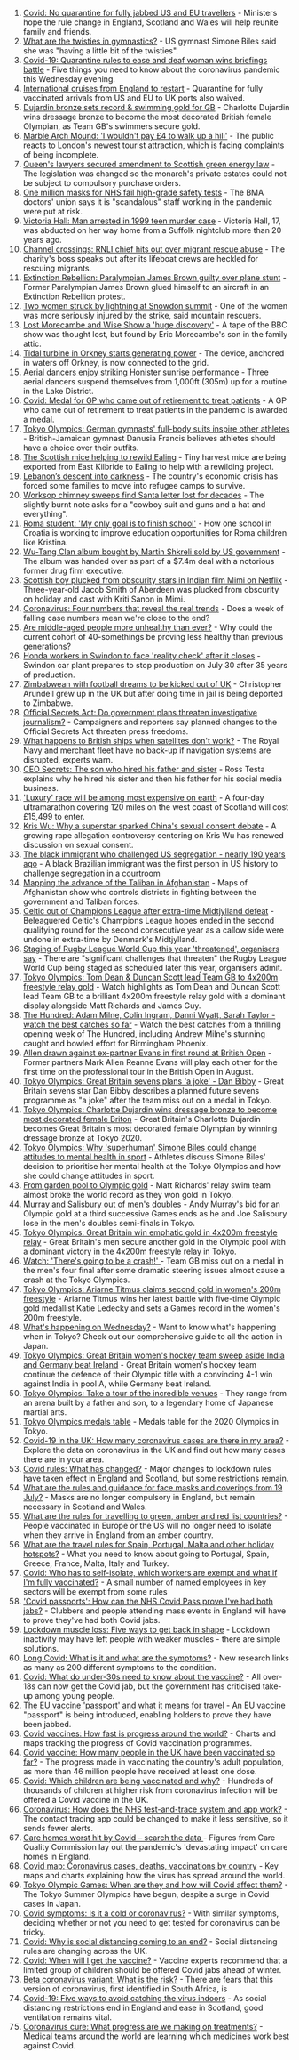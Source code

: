 1. [Covid: No quarantine for fully jabbed US and EU travellers](https://www.bbc.co.uk/news/uk-57999362) - Ministers hope the rule change in England, Scotland and Wales will help reunite family and friends.
2. [What are the twisties in gymnastics?](https://www.bbc.co.uk/news/world-us-canada-57986166) - US gymnast Simone Biles said she was "having a little bit of the twisties".
3. [Covid-19: Quarantine rules to ease and deaf woman wins briefings battle](https://www.bbc.co.uk/news/uk-57999163) - Five things you need to know about the coronavirus pandemic this Wednesday evening.
4. [International cruises from England to restart](https://www.bbc.co.uk/news/business-58006163) - Quarantine for fully vaccinated arrivals from US and EU to UK ports also waived.
5. [Dujardin bronze sets record & swimming gold for GB](https://www.bbc.co.uk/sport/olympics/57993948) - Charlotte Dujardin wins dressage bronze to become the most decorated British female Olympian, as Team GB's swimmers secure gold.
6. [Marble Arch Mound: 'I wouldn't pay £4 to walk up a hill'](https://www.bbc.co.uk/news/uk-england-london-58001770) - The public reacts to London's newest tourist attraction, which is facing complaints of being incomplete.
7. [Queen's lawyers secured amendment to Scottish green energy law](https://www.bbc.co.uk/news/uk-scotland-58005875) - The legislation was changed so the monarch's private estates could not be subject to compulsory purchase orders.
8. [One million masks for NHS fail high-grade safety tests](https://www.bbc.co.uk/news/uk-57999162) - The BMA doctors' union says it is "scandalous" staff working in the pandemic were put at risk.
9. [Victoria Hall: Man arrested in 1999 teen murder case](https://www.bbc.co.uk/news/uk-england-suffolk-58002514) - Victoria Hall, 17, was abducted on her way home from a Suffolk nightclub more than 20 years ago.
10. [Channel crossings: RNLI chief hits out over migrant rescue abuse](https://www.bbc.co.uk/news/uk-england-kent-57999224) - The charity's boss speaks out after its lifeboat crews are heckled for rescuing migrants.
11. [Extinction Rebellion: Paralympian James Brown guilty over plane stunt](https://www.bbc.co.uk/news/uk-england-london-58001773) - Former Paralympian James Brown glued himself to an aircraft in an Extinction Rebellion protest.
12. [Two women struck by lightning at Snowdon summit](https://www.bbc.co.uk/news/uk-wales-57999183) - One of the women was more seriously injured by the strike, said mountain rescuers.
13. [Lost Morecambe and Wise Show a 'huge discovery'](https://www.bbc.co.uk/news/uk-england-beds-bucks-herts-57989461) - A tape of the BBC show was thought lost, but found by Eric Morecambe's son in the family attic.
14. [Tidal turbine in Orkney starts generating power](https://www.bbc.co.uk/news/uk-scotland-57991442) - The device, anchored in waters off Orkney, is now connected to the grid.
15. [Aerial dancers enjoy striking Honister sunrise performance](https://www.bbc.co.uk/news/uk-england-cumbria-58002734) - Three aerial dancers suspend themselves from 1,000ft (305m) up for a routine in the Lake District.
16. [Covid: Medal for GP who came out of retirement to treat patients](https://www.bbc.co.uk/news/uk-england-somerset-57998509) - A GP who came out of retirement to treat patients in the pandemic is awarded a medal.
17. [Tokyo Olympics: German gymnasts' full-body suits inspire other athletes](https://www.bbc.co.uk/news/world-57978134) - British-Jamaican gymnast Danusia Francis believes athletes should have a choice over their outfits.
18. [The Scottish mice helping to rewild Ealing](https://www.bbc.co.uk/news/uk-scotland-58002484) - Tiny harvest mice are being exported from East Kilbride to Ealing to help with a rewilding project.
19. [Lebanon’s descent into darkness](https://www.bbc.co.uk/news/world-middle-east-57988693) - The country's economic crisis has forced some families to move into refugee camps to survive.
20. [Worksop chimney sweeps find Santa letter lost for decades](https://www.bbc.co.uk/news/uk-england-nottinghamshire-57997837) - The slightly burnt note asks for a "cowboy suit and guns and a hat and everything".
21. [Roma student: 'My only goal is to finish school'](https://www.bbc.co.uk/news/world-europe-57978365) - How one school in Croatia is working to improve education opportunities for Roma children like Kristina.
22. [Wu-Tang Clan album bought by Martin Shkreli sold by US government](https://www.bbc.co.uk/news/world-us-canada-57992807) - The album was handed over as part of a $7.4m deal with a notorious former drug firm executive.
23. [Scottish boy plucked from obscurity stars in Indian film Mimi on Netflix](https://www.bbc.co.uk/news/uk-scotland-north-east-orkney-shetland-57983621) - Three-year-old Jacob Smith of Aberdeen was plucked from obscurity on holiday and cast with Kriti Sanon in Mimi.
24. [Coronavirus: Four numbers that reveal the real trends](https://www.bbc.co.uk/news/health-57984170) - Does a week of falling case numbers mean we're close to the end?
25. [Are middle-aged people more unhealthy than ever?](https://www.bbc.co.uk/news/health-57999892) - Why could the current cohort of 40-somethings be proving less healthy than previous generations?
26. [Honda workers in Swindon to face 'reality check' after it closes](https://www.bbc.co.uk/news/uk-england-wiltshire-57987601) - Swindon car plant prepares to stop production on July 30 after 35 years of production.
27. [Zimbabwean with football dreams to be kicked out of UK](https://www.bbc.co.uk/news/world-africa-57917683) - Christopher Arundell grew up in the UK but after doing time in jail is being deported to Zimbabwe.
28. [Official Secrets Act: Do government plans threaten investigative journalism?](https://www.bbc.co.uk/news/uk-politics-57998950) - Campaigners and reporters say planned changes to the Official Secrets Act threaten press freedoms.
29. [What happens to British ships when satellites don't work?](https://www.bbc.co.uk/news/uk-politics-57440787) - The Royal Navy and merchant fleet have no back-up if navigation systems are disrupted, experts warn.
30. [CEO Secrets: The son who hired his father and sister](https://www.bbc.co.uk/news/business-57968798) - Ross Testa explains why he hired his sister and then his father for his social media business.
31. ['Luxury' race will be among most expensive on earth](https://www.bbc.co.uk/news/uk-scotland-57975285) - A four-day ultramarathon covering 120 miles on the west coast of Scotland will cost £15,499 to enter.
32. [Kris Wu: Why a superstar sparked China's sexual consent debate](https://www.bbc.co.uk/news/world-asia-china-57938328) - A growing rape allegation controversy centering on Kris Wu has renewed discussion on sexual consent.
33. [The black immigrant who challenged US segregation - nearly 190 years ago](https://www.bbc.co.uk/news/world-us-canada-57946802) - A black Brazilian immigrant was the first person in US history to challenge segregation in a courtroom
34. [Mapping the advance of the Taliban in Afghanistan](https://www.bbc.co.uk/news/world-asia-57933979) - Maps of Afghanistan show who controls districts in fighting between the government and Taliban forces.
35. [Celtic out of Champions League after extra-time Midtjylland defeat](https://www.bbc.co.uk/sport/football/57972180) - Beleaguered Celtic's Champions League hopes ended in the second qualifying round for the second consecutive year as a callow side were undone in extra-time by Denmark's Midtjylland.
36. [Staging of Rugby League World Cup this year 'threatened', organisers say](https://www.bbc.co.uk/sport/rugby-league/58005329) - There are "significant challenges that threaten" the Rugby League World Cup being staged as scheduled later this year, organisers admit.
37. [Tokyo Olympics: Tom Dean & Duncan Scott lead Team GB to 4x200m freestyle relay gold](https://www.bbc.co.uk/sport/av/olympics/57993136) - Watch highlights as Tom Dean and Duncan Scott lead Team GB to a brilliant 4x200m freestyle relay gold with a dominant display alongside Matt Richards and James Guy.
38. [The Hundred: Adam Milne, Colin Ingram, Danni Wyatt, Sarah Taylor - watch the best catches so far](https://www.bbc.co.uk/sport/av/cricket/58006393) - Watch the best catches from a thrilling opening week of The Hundred, including Andrew Milne's stunning caught and bowled effort for Birmingham Phoenix.
39. [Allen drawn against ex-partner Evans in first round at British Open](https://www.bbc.co.uk/sport/snooker/58003683) - Former partners Mark Allen Reanne Evans will play each other for the first time on the professional tour in the British Open in August.
40. [Tokyo Olympics: Great Britain sevens plans 'a joke' - Dan Bibby](https://www.bbc.co.uk/sport/olympics/57995446) - Great Britain sevens star Dan Bibby describes a planned future sevens programme as "a joke" after the team miss out on a medal in Tokyo.
41. [Tokyo Olympics: Charlotte Dujardin wins dressage bronze to become most decorated female Briton](https://www.bbc.co.uk/sport/olympics/58000595) - Great Britain's Charlotte Dujardin becomes Great Britain's most decorated female Olympian by winning dressage bronze at Tokyo 2020.
42. [Tokyo Olympics: Why 'superhuman' Simone Biles could change attitudes to mental health in sport](https://www.bbc.co.uk/sport/olympics/57996321) - Athletes discuss Simone Biles' decision to prioritise her mental health at the Tokyo Olympics and how she could change attitudes in sport.
43. [From garden pool to Olympic gold](https://www.bbc.co.uk/news/uk-wales-57994645) - Matt Richards' relay swim team almost broke the world record as they won gold in Tokyo.
44. [Murray and Salisbury out of men's doubles](https://www.bbc.co.uk/sport/olympics/57994553) - Andy Murray's bid for an Olympic gold at a third successive Games ends as he and Joe Salisbury lose in the men's doubles semi-finals in Tokyo.
45. [Tokyo Olympics: Great Britain win emphatic gold in 4x200m freestyle relay](https://www.bbc.co.uk/sport/olympics/57993545) - Great Britain's men secure another gold in the Olympic pool with a dominant victory in the 4x200m freestyle relay in Tokyo.
46. [Watch: 'There's going to be a crash!' ](https://www.bbc.co.uk/sport/av/olympics/57993587) - Team GB miss out on a medal in the men's four final after some dramatic steering issues almost cause a crash at the Tokyo Olympics.
47. [Tokyo Olympics: Ariarne Titmus claims second gold in women's 200m freestyle](https://www.bbc.co.uk/sport/olympics/57993537) - Ariarne Titmus wins her latest battle with five-time Olympic gold medallist Katie Ledecky and sets a Games record in the women's 200m freestyle.
48. [What's happening on Wednesday?](https://www.bbc.co.uk/sport/olympics/57778808) - Want to know what's happening when in Tokyo? Check out our comprehensive guide to all the action in Japan.
49. [Tokyo Olympics: Great Britain women's hockey team sweep aside India and Germany beat Ireland](https://www.bbc.co.uk/sport/olympics/57993477) - Great Britain women's hockey team continue the defence of their Olympic title with a convincing 4-1 win against India in pool A, while Germany beat Ireland.
50. [Tokyo Olympics: Take a tour of the incredible venues](https://www.bbc.co.uk/news/world-asia-57981049) - They range from an arena built by a father and son, to a legendary home of Japanese martial arts.
51. [Tokyo Olympics medals table](https://www.bbc.co.uk/sport/olympics/57836709) - Medals table for the 2020 Olympics in Tokyo.
52. [Covid-19 in the UK: How many coronavirus cases are there in my area?](https://www.bbc.co.uk/news/uk-51768274) - Explore the data on coronavirus in the UK and find out how many cases there are in your area.
53. [Covid rules: What has changed?](https://www.bbc.co.uk/news/explainers-52530518) - Major changes to lockdown rules have taken effect in England and Scotland, but some restrictions remain.
54. [What are the rules and guidance for face masks and coverings from 19 July?](https://www.bbc.co.uk/news/health-51205344) - Masks are no longer compulsory in England, but remain necessary in Scotland and Wales.
55. [What are the rules for travelling to green, amber and red list countries?](https://www.bbc.co.uk/news/explainers-52544307) - People vaccinated in Europe or the US will no longer need to isolate when they arrive in England from an amber country.
56. [What are the travel rules for Spain, Portugal, Malta and other holiday hotspots?](https://www.bbc.co.uk/news/explainers-56997931) - What you need to know about going to Portugal, Spain, Greece, France, Malta, Italy and Turkey.
57. [Covid: Who has to self-isolate, which workers are exempt and what if I'm fully vaccinated?](https://www.bbc.co.uk/news/explainers-54239922) - A small number of named employees in key sectors will be exempt from some rules
58. ['Covid passports': How can the NHS Covid Pass prove I've had both jabs?](https://www.bbc.co.uk/news/explainers-55718553) - Clubbers and people attending mass events in England will have to prove they've had both Covid jabs.
59. [Lockdown muscle loss: Five ways to get back in shape](https://www.bbc.co.uk/news/uk-56887390) - Lockdown inactivity may have left people with weaker muscles - there are simple solutions.
60. [Long Covid: What is it and what are the symptoms?](https://www.bbc.co.uk/news/health-57833394) - New research links as many as 200 different symptoms to the condition.
61. [Covid: What do under-30s need to know about the vaccine?](https://www.bbc.co.uk/news/health-57273875) - All over-18s can now get the Covid jab, but the government has criticised take-up among young people.
62. [The EU vaccine 'passport' and what it means for travel](https://www.bbc.co.uk/news/explainers-57665765) - An EU vaccine "passport" is being introduced, enabling holders to prove they have been jabbed.
63. [Covid vaccines: How fast is progress around the world?](https://www.bbc.co.uk/news/world-56237778) - Charts and maps tracking the progress of Covid vaccination programmes.
64. [Covid vaccine: How many people in the UK have been vaccinated so far?](https://www.bbc.co.uk/news/health-55274833) - The progress made in vaccinating the country's adult population, as more than 46 million people have received at least one dose.
65. [Covid: Which children are being vaccinated and why?](https://www.bbc.co.uk/news/health-57888429) - Hundreds of thousands of children at higher risk from coronavirus infection will be offered a Covid vaccine in the UK.
66. [Coronavirus: How does the NHS test-and-trace system and app work?](https://www.bbc.co.uk/news/explainers-52442754) - The contact tracing app could be changed to make it less sensitive, so it sends fewer alerts.
67. [Care homes worst hit by Covid – search the data ](https://www.bbc.co.uk/news/uk-politics-57905821) - Figures from Care Quality Commission lay out the pandemic's 'devastating impact' on care homes in England.
68. [Covid map: Coronavirus cases, deaths, vaccinations by country](https://www.bbc.co.uk/news/world-51235105) - Key maps and charts explaining how the virus has spread around the world.
69. [Tokyo Olympic Games: When are they and how will Covid affect them?](https://www.bbc.co.uk/news/world-asia-57240044) - The Tokyo Summer Olympics have begun, despite a surge in Covid cases in Japan.
70. [Covid symptoms: Is it a cold or coronavirus?](https://www.bbc.co.uk/news/health-54145299) - With similar symptoms, deciding whether or not you need to get tested for coronavirus can be tricky.
71. [Covid: Why is social distancing coming to an end?](https://www.bbc.co.uk/news/uk-51506729) - Social distancing rules are changing across the UK.
72. [Covid: When will I get the vaccine?](https://www.bbc.co.uk/news/health-55045639) - Vaccine experts recommend that a limited group of children should be offered Covid jabs ahead of winter.
73. [Beta coronavirus variant: What is the risk?](https://www.bbc.co.uk/news/health-55534727) - There are fears that this version of coronavirus, first identified in South Africa, is
74. [Covid-19: Five ways to avoid catching the virus indoors](https://www.bbc.co.uk/news/explainers-53917432) - As social distancing restrictions end in England and ease in Scotland, good ventilation remains vital.
75. [Coronavirus cure: What progress are we making on treatments?](https://www.bbc.co.uk/news/health-52354520) - Medical teams around the world are learning which medicines work best against Covid.

